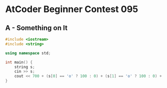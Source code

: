 # AtCoder Beginner Contest 095
## A - Something on It
```cpp
#include <iostream>
#include <string>

using namespace std;

int main() {
    string s;
    cin >> s;
    cout << 700 + (s[0] == 'o' ? 100 : 0) + (s[1] == 'o' ? 100 : 0) + (s[2] == 'o' ? 100 : 0) << endl;
}
```
